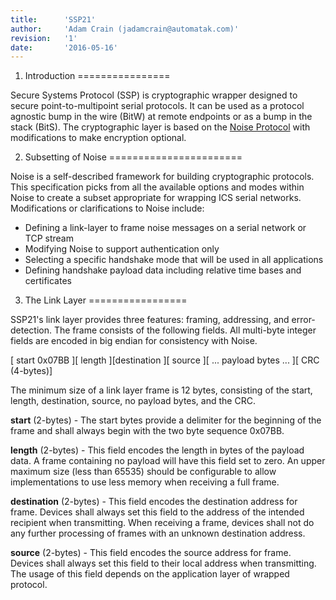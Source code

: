 ```yaml
---
title:      'SSP21'
author:     'Adam Crain (jadamcrain@automatak.com)'
revision:   '1'
date:       '2016-05-16'
---
```


1. Introduction
================

Secure Systems Protocol (SSP) is cryptographic wrapper designed to secure point-to-multipoint serial protocols. It can be used as a protocol agnostic bump in the wire (BitW) at remote endpoints or as a bump in the stack (BitS). The cryptographic layer is based on the [Noise Protocol](noiseprotocol.org/) with modifications to make encryption optional.

2. Subsetting of Noise
=======================

Noise is a self-described framework for building cryptographic protocols. This specification picks from all the available options and modes within Noise to create a subset appropriate for wrapping ICS serial networks. Modifications or clarifications to Noise include:

* Defining a link-layer to frame noise messages on a serial network or TCP stream
* Modifying Noise to support authentication only
* Selecting a specific handshake mode that will be used in all applications
* Defining handshake payload data including relative time bases and certificates


3. The Link Layer
=================

SSP21's link layer provides three features: framing, addressing, and error-detection. The frame consists of the following fields. All multi-byte integer fields are encoded in big endian for consistency with Noise.

[ start 0x07BB ][ length ][destination ][ source ][ ... payload bytes ... ][ CRC (4-bytes)]

The minimum size of a link layer frame is 12 bytes, consisting of the start, length, destination, source, no payload bytes, and the CRC.

**start** (2-bytes) - The start bytes provide a delimiter for the beginning of the frame and shall always begin with the two byte sequence 0x07BB.

**length** (2-bytes) - This field encodes the length in bytes of the payload data. A frame containing no payload will have this field set to zero. An upper maximum size (less than 65535) should be configurable to allow implementations to use less memory when receiving a full frame.

**destination** (2-bytes) - This field encodes the destination address for frame. Devices shall always set this field to the address of the intended recipient when transmitting. When receiving a frame, devices shall not do any further processing of frames with an unknown destination address.

**source** (2-bytes) - This field encodes the source address for frame. Devices shall always set this field to their local address when transmitting. The usage of this field depends on the application layer of
wrapped protocol.
